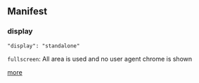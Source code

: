 ## Manifest

### display

`"display": "standalone"`

`fullscreen`: All area is used and no user agent chrome is shown

[more](https://developer.mozilla.org/en-US/docs/Web/Manifest)
